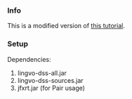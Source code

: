 ### Info
This is a modified version of [this tutorial][tutorial_hello].

### Setup

Dependencies:
1. lingvo-dss-all.jar
2. lingvo-dss-sources.jar
3. jfxrt.jar (for Pair usage)

[tutorial_hello]: http://jacamo.sourceforge.net/tutorial/coordination/